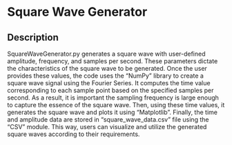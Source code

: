 # Square Wave Generator

## Description
SquareWaveGenerator.py generates a square wave with user-defined amplitude, frequency, and samples per second. These parameters dictate the characteristics of the square wave to be generated. Once the user provides these values, the code uses the “NumPy” library to create a square wave signal using the Fourier Series. It computes the time value corresponding to each sample point based on the specified samples per second. As a result, it is important the sampling frequency is large enough to capture the essence of the square wave. Then, using these time values, it generates the square wave and plots it using “Matplotlib”. Finally, the time and amplitude data are stored in “square_wave_data.csv” file using the “CSV” module. This way, users can visualize and utilize the generated square waves according to their requirements.
